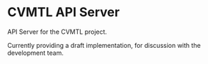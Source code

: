 CVMTL API Server
================

API Server for the CVMTL project.

Currently providing a draft implementation, for discussion with the
development team.

